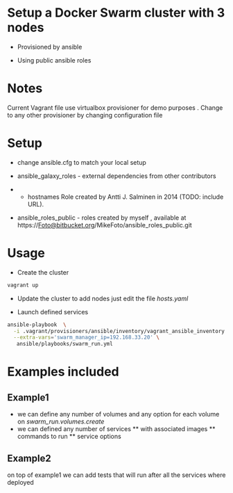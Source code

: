 # Setup a Docker Swarm cluster with 3 nodes

* Provisioned by ansible

* Using public ansible roles

# Notes
Current Vagrant file use virtualbox provisioner for demo purposes .
Change to any other provisioner by changing configuration file

# Setup

* change ansible.cfg to match your local setup

* ansible_galaxy_roles - external dependencies from other contributors
* * hostnames Role created by Antti J. Salminen in 2014 (TODO: include URL).

* ansible_roles_public - roles created by myself , available at https://Foto@bitbucket.org/MikeFoto/ansible_roles_public.git


# Usage

* Create the cluster
```bash
vagrant up
```

* Update the cluster
to add nodes just edit the file *hosts.yaml*

* Launch defined services
```bash
ansible-playbook  \
  -i .vagrant/provisioners/ansible/inventory/vagrant_ansible_inventory \
  --extra-vars='swarm_manager_ip=192.168.33.20' \
   ansible/playbooks/swarm_run.yml

```

# Examples included

## Example1
* we can define any number of volumes and any option for each volume on *swarm_run.volumes.create*
* we can defined any number of services
** with associated images
** commands to run
** service options

## Example2
on top of example1 we can add tests that will run after all the services where deployed
